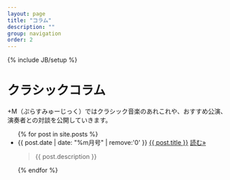 ```yaml
---
layout: page
title: "コラム"
description: ""
group: navigation
order: 2
---
```

{% include JB/setup %}

# クラシックコラム
+M（ぷらすみゅーじっく）ではクラシック音楽のあれこれや、おすすめ公演、演奏者との対談を公開していきます。

<ul class="post-list">
    {% for post in site.posts %}
      <li>
        <span class="post-meta">{{ post.date | date: "%m月号" | remove:'0' }}</span> 
          <a class="post-link" href="{{ post.url | prepend: BASE_PATH }}.html">{{ post.title }}</a>
   		<a class="btn btn-info pull-right" href="{{ post.url | prepend: BASE_PATH }}.html" role="button">読む»</a>
      <blockquote>
      {{ post.description }}
      </blockquote>
      </li>
    {% endfor %}
</ul>